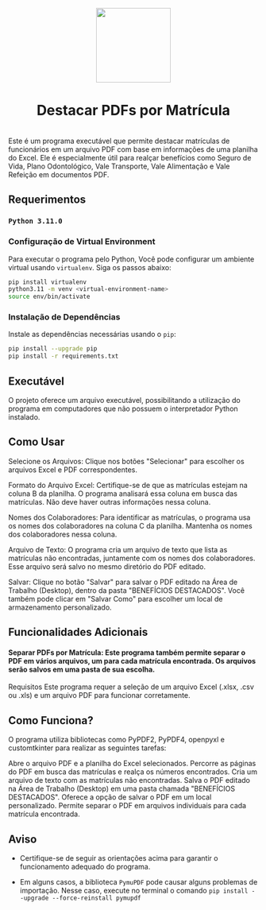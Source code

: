 <p align="center">
  <img height="150" src="resources/images/vigarista.ico">
</p>

<h1 align="center">Destacar PDFs por Matrícula</h1>
<br>
Este é um programa executável que permite destacar matrículas de funcionários em um arquivo PDF com base em informações de uma planilha do Excel. Ele é especialmente útil para realçar benefícios como Seguro de Vida, Plano Odontológico, Vale Transporte, Vale Alimentação e Vale Refeição em documentos PDF.

## Requerimentos

### `Python 3.11.0`

### Configuração de Virtual Environment

Para executar o programa pelo Python, Você pode configurar um ambiente virtual usando `virtualenv`. Siga os passos abaixo:

```bash
pip install virtualenv
python3.11 -m venv <virtual-environment-name>
source env/bin/activate
```

### Instalação de Dependências

Instale as dependências necessárias usando o `pip`:

```bash
pip install --upgrade pip
pip install -r requirements.txt
```

## Executável
O projeto oferece um arquivo executável, possibilitando a utilização do programa em computadores que não possuem o interpretador Python instalado.  

## Como Usar
Selecione os Arquivos: Clique nos botões "Selecionar" para escolher os arquivos Excel e PDF correspondentes.

Formato do Arquivo Excel: Certifique-se de que as matrículas estejam na coluna B da planilha. O programa analisará essa coluna em busca das matrículas. Não deve haver outras informações nessa coluna.

Nomes dos Colaboradores: Para identificar as matrículas, o programa usa os nomes dos colaboradores na coluna C da planilha. Mantenha os nomes dos colaboradores nessa coluna.

Arquivo de Texto: O programa cria um arquivo de texto que lista as matrículas não encontradas, juntamente com os nomes dos colaboradores. Esse arquivo será salvo no mesmo diretório do PDF editado.

Salvar: Clique no botão "Salvar" para salvar o PDF editado na Área de Trabalho (Desktop), dentro da pasta "BENEFÍCIOS DESTACADOS". Você também pode clicar em "Salvar Como" para escolher um local de armazenamento personalizado.

## Funcionalidades Adicionais
#### Separar PDFs por Matrícula: Este programa também permite separar o PDF em vários arquivos, um para cada matrícula encontrada. Os arquivos serão salvos em uma pasta de sua escolha.
Requisitos
Este programa requer a seleção de um arquivo Excel (.xlsx, .csv ou .xls) e um arquivo PDF para funcionar corretamente.

## Como Funciona?
O programa utiliza bibliotecas como PyPDF2, PyPDF4, openpyxl e customtkinter para realizar as seguintes tarefas:

Abre o arquivo PDF e a planilha do Excel selecionados.
Percorre as páginas do PDF em busca das matrículas e realça os números encontrados.
Cria um arquivo de texto com as matrículas não encontradas.
Salva o PDF editado na Área de Trabalho (Desktop) em uma pasta chamada "BENEFÍCIOS DESTACADOS".
Oferece a opção de salvar o PDF em um local personalizado.
Permite separar o PDF em arquivos individuais para cada matrícula encontrada.

## Aviso
- Certifique-se de seguir as orientações acima para garantir o funcionamento adequado do programa.


- Em alguns casos, a biblioteca `PymuPDF` pode causar alguns problemas de importação. Nesse caso, execute no terminal o comando `pip install --upgrade --force-reinstall pymupdf`

